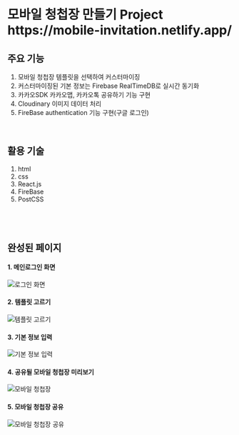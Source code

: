   <h1> 모바일 청첩장 만들기 Project </br> https://mobile-invitation.netlify.app/</h1>
  
## 주요 기능 
  1. 모바일 청첩장 템플릿을 선택하여 커스터마이징
  2. 커스터마이징된 기본 정보는 Firebase RealTimeDB로 실시간 동기화
  3. 카카오SDK 카카오맵, 카카오톡 공유하기 기능 구현
  4. Cloudinary 이미지 데이터 처리
  5. FireBase authentication 기능 구현(구글 로그인)

</br>
  
## 활용 기술
  1. html
  2. css
  3. React.js
  4. FireBase
  5. PostCSS

## </br>

## 완성된 페이지

#### 1. 메인로그인 화면

![로그인 화면](images/main.png)

#### 2. 템플릿 고르기

![템플릿 고르기](images/select.png)

#### 3. 기본 정보 입력

![기본 정보 입력](images/input.png)

#### 4. 공유될 모바일 청첩장 미리보기

![모바일 청첩장](images/share.png)

#### 5. 모바일 청첩장 공유

![모바일 청첩장 공유](images/share.png)
